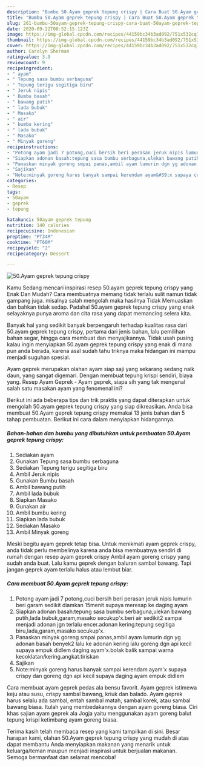 ```yaml
---
description: "Bumbu 50.Ayam geprek tepung crispy | Cara Buat 50.Ayam geprek tepung crispy Yang Sempurna"
title: "Bumbu 50.Ayam geprek tepung crispy | Cara Buat 50.Ayam geprek tepung crispy Yang Sempurna"
slug: 261-bumbu-50ayam-geprek-tepung-crispy-cara-buat-50ayam-geprek-tepung-crispy-yang-sempurna
date: 2020-09-22T08:52:15.123Z
image: https://img-global.cpcdn.com/recipes/44159bc34b3ad092/751x532cq70/50ayam-geprek-tepung-crispy-foto-resep-utama.jpg
thumbnail: https://img-global.cpcdn.com/recipes/44159bc34b3ad092/751x532cq70/50ayam-geprek-tepung-crispy-foto-resep-utama.jpg
cover: https://img-global.cpcdn.com/recipes/44159bc34b3ad092/751x532cq70/50ayam-geprek-tepung-crispy-foto-resep-utama.jpg
author: Carolyn Sherman
ratingvalue: 3.9
reviewcount: 9
recipeingredient:
- " ayam"
- " Tepung sasa bumbu serbaguna"
- " Tepung terigu segitiga biru"
- " Jeruk nipis"
- " Bumbu basah"
- " bawang putih"
- " lada bubuk"
- " Masako"
- " air"
- " bumbu kering"
- " lada bubuk"
- " Masako"
- " Minyak goreng"
recipeinstructions:
- "Potong ayam jadi 7 potong,cuci bersih beri perasan jeruk nipis lumurin beri garam sedikit diamkan 15menit supaya meresap ke daging ayam"
- "Siapkan adonan basah:tepung sasa bumbu serbaguna,ulekan bawang putih,lada bubuk,garam,masako secukup&#39;x.beri air sedikit2 sampai menjadi adonan jgn terlalu encer.adonan kering:tepung segitiga biru,lada,garam,masako secukup&#39;x."
- "Panaskan minyak goreng smpai panas,ambil ayam lumurin dgn yg adonan basah benyek2 lalu ke adonan kering lalu goreng dgn api kecil supaya empuk didlem daging ayam&#39;x.bolak balik sampai warna kecoklatan/kering.angkat.tiriskan"
- "Sajikan"
- "Note:minyak goreng harus banyak sampai kerendam ayam&#39;x supaya crispy dan goreng dgn api kecil supaya daging ayam empuk didlem"
categories:
- Resep
tags:
- 50ayam
- geprek
- tepung

katakunci: 50ayam geprek tepung 
nutrition: 140 calories
recipecuisine: Indonesian
preptime: "PT34M"
cooktime: "PT60M"
recipeyield: "2"
recipecategory: Dessert

---
```



![50.Ayam geprek tepung crispy](https://img-global.cpcdn.com/recipes/44159bc34b3ad092/751x532cq70/50ayam-geprek-tepung-crispy-foto-resep-utama.jpg)

Kamu Sedang mencari inspirasi resep 50.ayam geprek tepung crispy yang Enak Dan Mudah? Cara membuatnya memang tidak terlalu sulit namun tidak gampang juga. misalnya salah mengolah maka hasilnya Tidak Memuaskan dan bahkan tidak sedap. Padahal 50.ayam geprek tepung crispy yang enak selayaknya punya aroma dan cita rasa yang dapat memancing selera kita.

Banyak hal yang sedikit banyak berpengaruh terhadap kualitas rasa dari 50.ayam geprek tepung crispy, pertama dari jenis bahan, lalu pemilihan bahan segar, hingga cara membuat dan menyajikannya. Tidak usah pusing kalau ingin menyiapkan 50.ayam geprek tepung crispy yang enak di mana pun anda berada, karena asal sudah tahu triknya maka hidangan ini mampu menjadi suguhan spesial.

Ayam geprek merupakan olahan ayam siap saji yang sekarang sedang naik daun, yang sangat digemari. Dengan membuat tepung krispi sendiri, biaya yang. Resep Ayam Geprek - Ayam geprek, siapa sih yang tak mengenal salah satu masakan ayam yang fenomenal ini?


Berikut ini ada beberapa tips dan trik praktis yang dapat diterapkan untuk mengolah 50.ayam geprek tepung crispy yang siap dikreasikan. Anda bisa membuat 50.Ayam geprek tepung crispy memakai 13 jenis bahan dan 5 tahap pembuatan. Berikut ini cara dalam menyiapkan hidangannya.

<!--inarticleads1-->

##### Bahan-bahan dan bumbu yang dibutuhkan untuk pembuatan 50.Ayam geprek tepung crispy:

1. Sediakan  ayam
1. Gunakan  Tepung sasa bumbu serbaguna
1. Sediakan  Tepung terigu segitiga biru
1. Ambil  Jeruk nipis
1. Gunakan  Bumbu basah
1. Ambil  bawang putih
1. Ambil  lada bubuk
1. Siapkan  Masako
1. Gunakan  air
1. Ambil  bumbu kering
1. Siapkan  lada bubuk
1. Sediakan  Masako
1. Ambil  Minyak goreng


Meski begitu ayam geprek tetap bisa. Untuk menikmati ayam geprek crispy, anda tidak perlu membelinya karena anda bisa membuatnya sendiri di rumah dengan resep ayam geprek crispy Ambil ayam goreng crispy yang sudah anda buat. Lalu kamu geprek dengan baluran sambal bawang. Tapi jangan geprek ayam terlalu halus atau lembut biar. 

<!--inarticleads2-->

##### Cara membuat 50.Ayam geprek tepung crispy:

1. Potong ayam jadi 7 potong,cuci bersih beri perasan jeruk nipis lumurin beri garam sedikit diamkan 15menit supaya meresap ke daging ayam
1. Siapkan adonan basah:tepung sasa bumbu serbaguna,ulekan bawang putih,lada bubuk,garam,masako secukup&#39;x.beri air sedikit2 sampai menjadi adonan jgn terlalu encer.adonan kering:tepung segitiga biru,lada,garam,masako secukup&#39;x.
1. Panaskan minyak goreng smpai panas,ambil ayam lumurin dgn yg adonan basah benyek2 lalu ke adonan kering lalu goreng dgn api kecil supaya empuk didlem daging ayam&#39;x.bolak balik sampai warna kecoklatan/kering.angkat.tiriskan
1. Sajikan
1. Note:minyak goreng harus banyak sampai kerendam ayam&#39;x supaya crispy dan goreng dgn api kecil supaya daging ayam empuk didlem


Cara membuat ayam geprek pedas ala bensu favorit. Ayam geprek istimewa keju atau susu, crispy sambal bawang, kriuk dan balado. Ayam geprek harus selalu ada sambal, entah sambal matah, sambal korek, atau sambal bawang biasa. Itulah yang membedakannya dengan ayam goreng biasa. Ciri khas sajian ayam geprek ala Jogja yaitu menggunakan ayam goreng balut tepung krispi ketimbang ayam goreng biasa. 

Terima kasih telah membaca resep yang kami tampilkan di sini. Besar harapan kami, olahan 50.Ayam geprek tepung crispy yang mudah di atas dapat membantu Anda menyiapkan makanan yang menarik untuk keluarga/teman maupun menjadi inspirasi untuk berjualan makanan. Semoga bermanfaat dan selamat mencoba!
